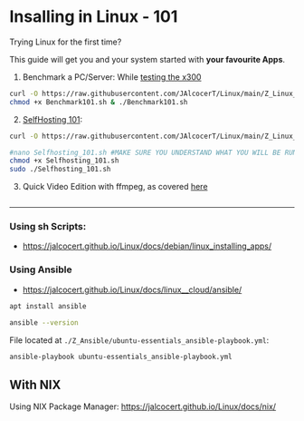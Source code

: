# Insalling in Linux - 101

Trying Linux for the first time?

This guide will get you and your system started with **your favourite Apps**.

1. Benchmark a PC/Server: While [testing the x300](https://jalcocert.github.io/JAlcocerT/asrock-x300-home-server/#benchmarks-101)

```sh
curl -O https://raw.githubusercontent.com/JAlcocerT/Linux/main/Z_Linux_Installations_101/Benchmark101.sh
chmod +x Benchmark101.sh & ./Benchmark101.sh
```

2. [SelfHosting 101](https://jalcocert.github.io/Linux/docs/linux__cloud/selfhosting/):

```sh
curl -O https://raw.githubusercontent.com/JAlcocerT/Linux/main/Z_Linux_Installations_101/Selfhosting_101.sh

#nano Selfhosting_101.sh #MAKE SURE YOU UNDERSTAND WHAT YOU WILL BE RUNNING
chmod +x Selfhosting_101.sh
sudo ./Selfhosting_101.sh
```

3. Quick Video Edition with ffmpeg, as covered [here](https://jalcocert.github.io/JAlcocerT/my-action-cam-video-workflow/#quick-videos---ffmpeg-cli)

```sh

```

---

### Using sh Scripts:

* <https://jalcocert.github.io/Linux/docs/debian/linux_installing_apps/>


### Using Ansible

* https://jalcocert.github.io/Linux/docs/linux__cloud/ansible/

```sh
apt install ansible
```

```sh
ansible --version
```

File located at `./Z_Ansible/ubuntu-essentials_ansible-playbook.yml`:

```sh
ansible-playbook ubuntu-essentials_ansible-playbook.yml
```

## With NIX

Using NIX Package Manager: <https://jalcocert.github.io/Linux/docs/nix/>